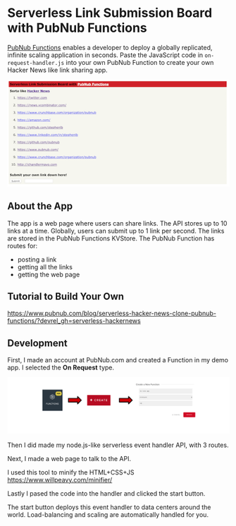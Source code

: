 # Serverless Link Submission Board with PubNub Functions

[PubNub Functions](https://www.pubnub.com/products/functions/?devrel_gh=serverless-hackernews) enables a developer to deploy a globally replicated, infinite scaling application in seconds. Paste the JavaScript code in `on-request-handler.js` into your own PubNub Function to create your own Hacker News like link sharing app.

[![Serverless Hacker News App with PubNub Functions](https://github.com/PubNubDevelopers/serverless-hackernews/blob/master/pubnub-serverless-app-screenshot.png?raw=true)](https://pubsub.pubnub.com/v1/blocks/sub-key/sub-c-4ab8fea0-3600-11e9-82f9-d2a672cc1cb7/hn)

## About the App

The app is a web page where users can share links. The API stores up to 10 links at a time. Globally, users can submit up to 1 link per second. The links are stored in the PubNub Functions KVStore. The PubNub Function has routes for:
 - posting a link
 - getting all the links
 - getting the web page
 
## Tutorial to Build Your Own

https://www.pubnub.com/blog/serverless-hacker-news-clone-pubnub-functions/?devrel_gh=serverless-hackernews

## Development

First, I made an account at PubNub.com and created a Function in my demo app. I selected the **On Request** type.

[![Create a PubNub Function](https://github.com/PubNubDevelopers/serverless-hackernews/blob/master/function-create-flow.png?raw=true)](https://dashboard.pubnub.com/?devrel_gh=serverless-hackernews)

Then I did made my node.js-like serverless event handler API, with 3 routes.

Next, I made a web page to talk to the API.

I used this tool to minify the HTML+CSS+JS https://www.willpeavy.com/minifier/

Lastly I pased the code into the handler and clicked the start button.

The start button deploys this event handler to data centers around the world. Load-balancing and scaling are automatically handled for you.
